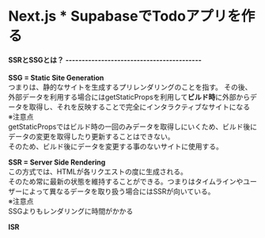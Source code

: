 # Next.js * SupabaseでTodoアプリを作る

#### SSRとSSGとは？ ------------------------------------------
**SSG = Static Site Generation**  
つまりは、静的なサイトを生成するプリレンダリングのことを指す。
その後、外部データを利用する場合にはgetStaticPropsを利用して**ビルド時**に外部からデータを取得し、それを反映することで完全にインタラクティブなサイトになる  
※注意点  
getStaticPropsではビルド時の一回のみデータを取得しにいくため、ビルド後にデータの変更を取得したり更新することはできない。  
そのため、ビルド後にデータを変更する事のないサイトに使用する。  

**SSR = Server Side Rendering**  
この方式では、HTMLが各リクエストの度に生成される。  
そのため常に最新の状態を維持することができる。つまりはタイムラインやユーザーによって異なるデータを取り扱う場合にはSSRが向いている。  
※注意点  
SSGよりもレンダリングに時間がかかる


**ISR**
